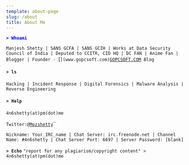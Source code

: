 ```yaml
---
template: about-page
slug: /about
title: About Me
---
```

<span style="color:blue"> **`> Whoami`** </span>

`Manjesh Shetty | SANS GCFA | SANS GCIH | Works at Data Security Council of India | Deputed to CCITR, CID HQ | DC FAN | Anime Fan | Blogger | Founder - `[``](www.gopcsoft.com)``[`GOPCSOFT.COM`](www.gopcsoft.com)` Blog`

#### `> ls`

`Hacking | Incident Response | Digital Forensics | Malware Analysis | Reverse Engineering`

#### `> Help`

`4n6shetty(at)pm(dot)me`

`Twitter:`[`@Mozshetty`](www.twitter.com/mozshetty)``

`Nickname: Your_IRC_name |
Chat Server: irc.freenode.net | Channel Name: #4n6shetty |
Chat Server Port: 6697 |
Server Password: [blank]`

**`> Echo`**  `"report for any plagiarism/copyright content" > 4n6shetty(at)pm(dot)me`